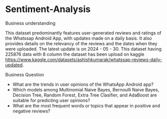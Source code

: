 # Sentiment-Analysis

Business understanding

This dataset predominantly features user-generated reviews and ratings of the Whatssap Android App, with updates made on a daily basis. It also provides details on the relevancy of the reviews and the dates when they were uploaded. The latest update is on 2024 - 05 - 30. This dataset having 225876 data with 8 column  the dataset has been upload on kaggle https://www.kaggle.com/datasets/ashishkumarak/whatssap-reviews-daily-updated.

Business Question
- What are the trends in user opinions of the WhatsApp Android app?
- Which models among Multinomial Naive Bayes, Bernoulli Naive Bayes, Decision Tree, Random Forest, Extra Tree Clasifier, and AdaBoost are suitable for predicting user opinions?
- What are the most frequent words or topics that appear in positive and negative reviews?
